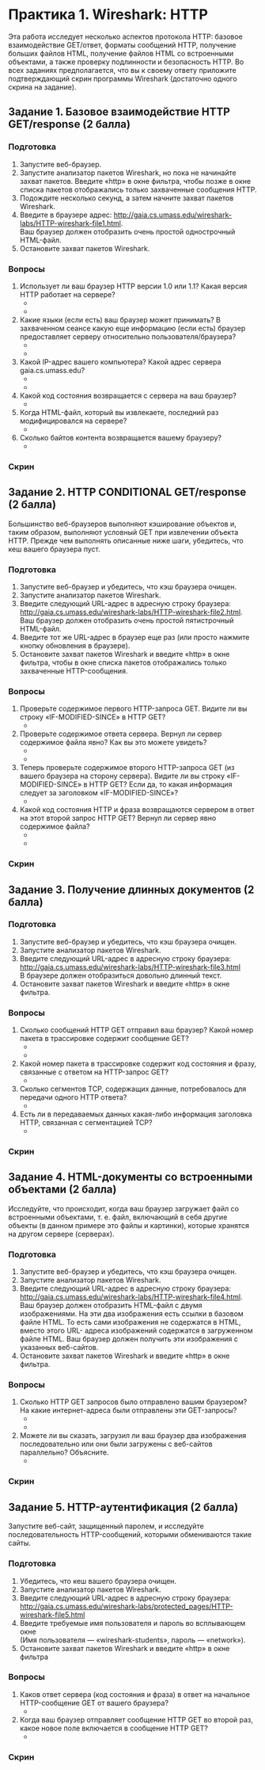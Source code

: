 # Практика 1. Wireshark: HTTP

Эта работа исследует несколько аспектов протокола HTTP: базовое взаимодействие GET/ответ,
форматы сообщений HTTP, получение больших файлов HTML, получение файлов HTML со
встроенными объектами, а также проверку подлинности и безопасность HTTP.
Во всех заданиях предполагается, что вы к своему ответу приложите подтверждающий скрин
программы Wireshark (достаточно одного скрина на задание).

## Задание 1. Базовое взаимодействие HTTP GET/response (2 балла)

### Подготовка
1. Запустите веб-браузер.
2. Запустите анализатор пакетов Wireshark, но пока не начинайте захват пакетов. Введите
   «http» в окне фильтра, чтобы позже в окне списка пакетов отображались только захваченные сообщения HTTP.
3. Подождите несколько секунд, а затем начните захват пакетов Wireshark.
4. Введите в браузере адрес: http://gaia.cs.umass.edu/wireshark-labs/HTTP-wireshark-file1.html.  
   Ваш браузер должен отобразить очень простой однострочный HTML-файл.
5. Остановите захват пакетов Wireshark.

### Вопросы
1. Использует ли ваш браузер HTTP версии 1.0 или 1.1? Какая версия HTTP работает на
   сервере?
   - <!-- todo -->
   - <!-- todo -->
2. Какие языки (если есть) ваш браузер может принимать? В захваченном сеансе какую еще
   информацию (если есть) браузер предоставляет серверу относительно пользователя/браузера?
   - <!-- todo -->
   - <!-- todo -->
3. Какой IP-адрес вашего компьютера? Какой адрес сервера gaia.cs.umass.edu?
   - <!-- todo -->
   - <!-- todo -->
4. Какой код состояния возвращается с сервера на ваш браузер?
   - <!-- todo -->
5. Когда HTML-файл, который вы извлекаете, последний раз модифицировался на сервере?
   - <!-- todo -->
6. Сколько байтов контента возвращается вашему браузеру?
   - <!-- todo -->

### Скрин
<!-- todo -->

## Задание 2. HTTP CONDITIONAL GET/response (2 балла)
Большинство веб-браузеров выполняют кэширование объектов и, таким образом, выполняют
условный GET при извлечении объекта HTTP. Прежде чем выполнять описанные ниже шаги, 
убедитесь, что кеш вашего браузера пуст.

### Подготовка
1. Запустите веб-браузер и убедитесь, что кэш браузера очищен.
2. Запустите анализатор пакетов Wireshark.
3. Введите следующий URL-адрес в адресную строку браузера:
   http://gaia.cs.umass.edu/wireshark-labs/HTTP-wireshark-file2.html.  
   Ваш браузер должен отобразить очень простой пятистрочный HTML-файл.
4. Введите тот же URL-адрес в браузер еще раз (или просто нажмите кнопку обновления в
   браузере).
5. Остановите захват пакетов Wireshark и введите «http» в окне фильтра, чтобы в окне списка
   пакетов отображались только захваченные HTTP-сообщения.

### Вопросы
1. Проверьте содержимое первого HTTP-запроса GET. Видите ли вы строку «IF-MODIFIED-SINCE» в HTTP GET?
   - <!-- todo -->
2. Проверьте содержимое ответа сервера. Вернул ли сервер содержимое файла явно? Как вы
   это можете увидеть?
   - <!-- todo -->
   - <!-- todo -->
3. Теперь проверьте содержимое второго HTTP-запроса GET (из вашего браузера на сторону
   сервера). Видите ли вы строку «IF-MODIFIED-SINCE» в HTTP GET? Если да, то какая
   информация следует за заголовком «IF-MODIFIED-SINCE»?
   - <!-- todo -->
4. Какой код состояния HTTP и фраза возвращаются сервером в ответ на этот второй запрос
   HTTP GET? Вернул ли сервер явно содержимое файла?
   - <!-- todo -->
   - <!-- todo -->

### Скрин
<!-- todo -->

## Задание 3. Получение длинных документов (2 балла)

### Подготовка
1. Запустите веб-браузер и убедитесь, что кэш браузера очищен.
2. Запустите анализатор пакетов Wireshark.
3. Введите следующий URL-адрес в адресную строку браузера:
   http://gaia.cs.umass.edu/wireshark-labs/HTTP-wireshark-file3.html  
   В браузере должен отобразиться довольно длинный текст.
4. Остановите захват пакетов Wireshark и введите «http» в окне фильтра.

### Вопросы
1. Сколько сообщений HTTP GET отправил ваш браузер? Какой номер пакета в трассировке
   содержит сообщение GET?
   - <!-- todo -->
   - <!-- todo -->
2. Какой номер пакета в трассировке содержит код состояния и фразу, связанные с ответом
   на HTTP-запрос GET?
   - <!-- todo -->
3. Сколько сегментов TCP, содержащих данные, потребовалось для передачи одного HTTP ответа?
   - <!-- todo -->
4. Есть ли в передаваемых данных какая-либо информация заголовка HTTP, связанная с
   сегментацией TCP?
   - <!-- todo -->

### Скрин
<!-- todo -->

## Задание 4. HTML-документы со встроенными объектами (2 балла)
Исследуйте, что происходит, когда ваш браузер загружает файл со встроенными объектами, т. е. файл, 
включающий в себя другие объекты (в данном примере это файлы и картинки),
которые хранятся на другом сервере (серверах).

### Подготовка
1. Запустите веб-браузер и убедитесь, что кэш браузера очищен.
2. Запустите анализатор пакетов Wireshark.
3. Введите следующий URL-адрес в адресную строку браузера:
   http://gaia.cs.umass.edu/wireshark-labs/HTTP-wireshark-file4.html.  
   Ваш браузер должен отобразить HTML-файл с двумя изображениями. На эти два изображения есть ссылки в
   базовом файле HTML. То есть сами изображения не содержатся в HTML, вместо этого URL-
   адреса изображений содержатся в загруженном файле HTML. Ваш браузер должен
   получить эти изображения с указанных веб-сайтов.
4. Остановите захват пакетов Wireshark и введите «http» в окне фильтра.

### Вопросы
1. Сколько HTTP GET запросов было отправлено вашим браузером? На какие интернет-адреса были отправлены эти GET-запросы?
   - <!-- todo -->
   - <!-- todo -->
2. Можете ли вы сказать, загрузил ли ваш браузер два изображения последовательно или
   они были загружены с веб-сайтов параллельно? Объясните.
   - <!-- todo -->

### Скрин
<!-- todo -->

## Задание 5. HTTP-аутентификация (2 балла)
Запустите веб-сайт, защищенный паролем, и исследуйте последовательность HTTP-сообщений, которыми обмениваются такие сайты.

### Подготовка
1. Убедитесь, что кеш вашего браузера очищен.
2. Запустите анализатор пакетов Wireshark.
3. Введите следующий URL-адрес в адресную строку браузера:
   http://gaia.cs.umass.edu/wireshark-labs/protected_pages/HTTP-wireshark-file5.html
4. Введите требуемые имя пользователя и пароль во всплывающем окне  
   (Имя пользователя — «wireshark-students», пароль — «network»).
5. Остановите захват пакетов Wireshark и введите «http» в окне фильтра

### Вопросы
1. Каков ответ сервера (код состояния и фраза) в ответ на начальное HTTP-сообщение GET от вашего браузера?
   - <!-- todo -->
2. Когда ваш браузер отправляет сообщение HTTP GET во второй раз, какое новое поле включается в сообщение HTTP GET?
   - <!-- todo -->

### Скрин
<!-- todo -->
